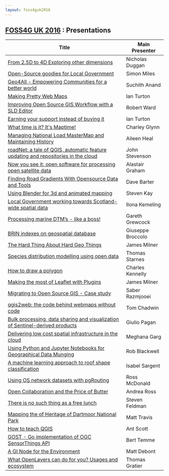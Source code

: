 ```yaml
---
layout: foss4guk2016
---
```

## [FOSS4G UK 2016](/foss4guk2016/) : Presentations

|Title| Main Presenter |
|-----|-------------|
|[From 2.5D to 4D Exploring other dimensions](abstracts.html#from-25d-to-4d-exploring-other-dimensions)| Nicholas Duggan|
|[Open-Source goodies for Local Government](abstracts.html#open-source-goodies-for-local-government)| Simon Miles|
|[Geo4All - Empowering Communities for a better world](abstracts.html#geo4all---empowering-communities-for-a-better-world)| Suchith Anand|
|[Making Pretty Web Maps](abstracts.html#making-pretty-web-maps)| Ian Turton|
|[Improving Open Source GIS Workflow with a SLD Editor](abstracts.html#improving-open-source-gis-workflow-with-a-sld-editor)| Robert Ward|
|[Earning your support instead of buying it](abstracts.html#earning-your-support-instead-of-buying-it)| Ian Turton|
|[What time is it? It's Maptime!](abstracts.html#what-time-is-it-its-maptime)| Charley Glynn|
|[Managing National Load MasterMap and Maintaining History](abstracts.html#managing-national-load-mastermap-and-maintaining-history)| Aileen Heal|
|[roadNet: a tale of QGIS, automatic feature updating and repositories in the cloud](abstracts.html#roadnet-a-tale-of-qgis-automatic-feature-updating-and-repositories-in-the-cloud)| John Stevenson|
|[Now you see it: open software for processing open satellite data](abstracts.html#now-you-see-it-open-software-for-processing-open-satellite-data)| Alastair Graham|
|[Finding Road Gradients With Opensource Data and Tools](abstracts.html#finding-road-gradients-with-opensource-data-and-tools)| Dave Barter|
|[Using Blender for 3d and animated mapping](abstracts.html#using-blender-for-3d-and-animated-mapping)| Steven Kay|
|[Local Government working towards Scotland-wide spatial data](abstracts.html#local-government-working-towards-scotland-wide-spatial-data)| Ilona Kemeling|
|[Processing marine DTM’s - like a boss!](abstracts.html#processing-marine-dtms---like-a-boss)|  Gareth Grewcock|
|[BRIN indexes on geospatial database](abstracts.html#brin-indexes-on-geospatial-database)| Giuseppe Broccolo|
|[The Hard Thing About Hard Geo Things](abstracts.html#the-hard-thing-about-hard-geo-things)| James Milner|
|[Species distribution modelling using open data](abstracts.html#species-distribution-modelling-using-open-data)| Thomas Starnes|
|[How to draw a polygon](abstracts.html#how-to-draw-a-polygon)| Charles Kennelly|
|[Making the most of Leaflet with Plugins](abstracts.html#making-the-most-of-leaflet-with-plugins)| James Milner|
|[Migrating to Open Source GIS - Case study](abstracts.html#migrating-to-open-source-gis---case-study)| Saber Razmjooei|
|[qgis2web: the code behind webmaps without code](abstracts.html#qgis2web)| Tom Chadwin|
|[Bulk processing, data sharing and visualization of Sentinel-derived products](abstracts.html#bulk-processing-data-sharing-and-visualization-of-sentinel-derived-products)| Giulio Pagan|
|[Delivering low cost spatial infrastructure in the cloud](abstracts.html#delivering-low-cost-spatial-infrastructure-in-the-cloud)| Meghana Garg|
|[Using Python and Jupyter Notebooks for Geographical Data Munging](abstracts.html#using-python-and-jupyter-notebooks-for-geographical-data-munging)| Rob Blackwell|
|[A machine learning approach to roof shape classification](abstracts.html#a-machine-learning-approach-to-roof-shape-classification)| Isabel Sargent|
|[Using OS network datasets with pgRouting](abstracts.html#using-os-network-datasets-with-pgrouting)| Ross McDonald|
|[Open Collaboration and the Price of Butter](abstracts.html#open-collaboration-and-the-price-of-butter)| Andrea Ross|
|[There is no such thing as a free lunch](abstracts.html#there-is-no-such-thing-as-a-free-lunch)| Steven Feldman|
|[Mapping the of Heritage of Dartmoor National Park](abstracts.html#mapping-the-of-heritage-of-dartmoor-national-park)| Matt Travis|
|[How to teach QGIS](abstracts.html#how-to-teach-qgis)| Ant Scott|
|[GOST - Go implementation of OGC SensorThings API](abstracts.html#gost---go-implementation-of-ogc-sensorthings-api)| Bert Temme|
|[A GI Node for the Environment](abstracts.html#a-gi-node-for-the-environment)| Matt Debont|
|[What OpenLayers can do for you? Usages and ecosystem](abstracts.html#what-openlayers-can-do-for-you-usages-and-ecosystem)| Thomas Gratier|
























